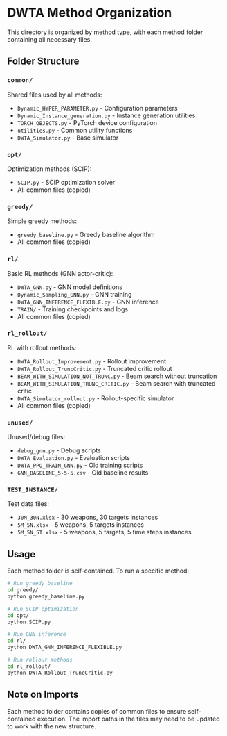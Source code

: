 # DWTA Method Organization

This directory is organized by method type, with each method folder containing all necessary files.

## Folder Structure

### `common/`
Shared files used by all methods:
- `Dynamic_HYPER_PARAMETER.py` - Configuration parameters
- `Dynamic_Instance_generation.py` - Instance generation utilities
- `TORCH_OBJECTS.py` - PyTorch device configuration
- `utilities.py` - Common utility functions
- `DWTA_Simulator.py` - Base simulator

### `opt/`
Optimization methods (SCIP):
- `SCIP.py` - SCIP optimization solver
- All common files (copied)

### `greedy/`
Simple greedy methods:
- `greedy_baseline.py` - Greedy baseline algorithm
- All common files (copied)

### `rl/`
Basic RL methods (GNN actor-critic):
- `DWTA_GNN.py` - GNN model definitions
- `Dynamic_Sampling_GNN.py` - GNN training
- `DWTA_GNN_INFERENCE_FLEXIBLE.py` - GNN inference
- `TRAIN/` - Training checkpoints and logs
- All common files (copied)

### `rl_rollout/`
RL with rollout methods:
- `DWTA_Rollout_Improvement.py` - Rollout improvement
- `DWTA_Rollout_TruncCritic.py` - Truncated critic rollout
- `BEAM_WITH_SIMULATION_NOT_TRUNC.py` - Beam search without truncation
- `BEAM_WITH_SIMULATION_TRUNC_CRITIC.py` - Beam search with truncated critic
- `DWTA_Simulator_rollout.py` - Rollout-specific simulator
- All common files (copied)

### `unused/`
Unused/debug files:
- `debug_gnn.py` - Debug scripts
- `DWTA_Evaluation.py` - Evaluation scripts
- `DWTA_PPO_TRAIN_GNN.py` - Old training scripts
- `GNN_BASELINE_5-5-5.csv` - Old baseline results

### `TEST_INSTANCE/`
Test data files:
- `30M_30N.xlsx` - 30 weapons, 30 targets instances
- `5M_5N.xlsx` - 5 weapons, 5 targets instances
- `5M_5N_5T.xlsx` - 5 weapons, 5 targets, 5 time steps instances

## Usage

Each method folder is self-contained. To run a specific method:

```bash
# Run greedy baseline
cd greedy/
python greedy_baseline.py

# Run SCIP optimization
cd opt/
python SCIP.py

# Run GNN inference
cd rl/
python DWTA_GNN_INFERENCE_FLEXIBLE.py

# Run rollout methods
cd rl_rollout/
python DWTA_Rollout_TruncCritic.py
```

## Note on Imports

Each method folder contains copies of common files to ensure self-contained execution. The import paths in the files may need to be updated to work with the new structure.
